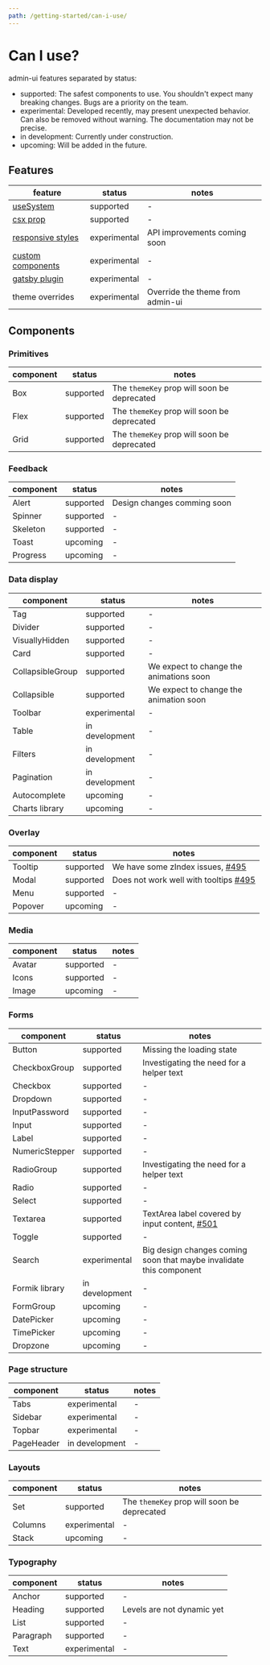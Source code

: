 ```yaml
---
path: /getting-started/can-i-use/
---
```


# Can I use?

admin-ui features separated by status:

- supported: The safest components to use. You shouldn't expect many breaking changes. Bugs are a priority on the team.
- experimental: Developed recently, may present unexpected behavior. Can also be removed without warning. The documentation may not be precise.
- in development: Currently under construction.
- upcoming: Will be added in the future.

## Features

| feature                                            | status       | notes                            |
| -------------------------------------------------- | ------------ | -------------------------------- |
| [useSystem](/hooks/use-system/)                    | supported    | -                                |
| [csx prop](/core-concepts/csx-prop/)               | supported    | -                                |
| [responsive styles](/theming/responsive-design/)   | experimental | API improvements coming soon     |
| [custom components](/theming/components/)          | experimental | -                                |
| [gatsby plugin](/packages/gatsby-plugin-admin-ui/) | experimental | -                                |
| theme overrides                                    | experimental | Override the theme from admin-ui |

## Components

### Primitives

| component | status    | notes                                       |
| --------- | --------- | ------------------------------------------- |
| Box       | supported | The `themeKey` prop will soon be deprecated |
| Flex      | supported | The `themeKey` prop will soon be deprecated |
| Grid      | supported | The `themeKey` prop will soon be deprecated |

### Feedback

| component | status    | notes                       |
| --------- | --------- | --------------------------- |
| Alert     | supported | Design changes comming soon |
| Spinner   | supported | -                           |
| Skeleton  | supported | -                           |
| Toast     | upcoming  | -                           |
| Progress  | upcoming  | -                           |

### Data display

| component        | status         | notes                                   |
| ---------------- | -------------- | --------------------------------------- |
| Tag              | supported      | -                                       |
| Divider          | supported      | -                                       |
| VisuallyHidden   | supported      | -                                       |
| Card             | supported      | -                                       |
| CollapsibleGroup | supported      | We expect to change the animations soon |
| Collapsible      | supported      | We expect to change the animation soon  |
| Toolbar          | experimental   | -                                       |
| Table            | in development | -                                       |
| Filters          | in development | -                                       |
| Pagination       | in development | -                                       |
| Autocomplete     | upcoming       | -                                       |
| Charts library   | upcoming       | -                                       |

### Overlay

| component | status    | notes                                                                            |
| --------- | --------- | -------------------------------------------------------------------------------- |
| Tooltip   | supported | We have some zIndex issues, [#495](https://github.com/vtex/onda/issues/495)      |
| Modal     | supported | Does not work well with tooltips [#495](https://github.com/vtex/onda/issues/495) |
| Menu      | supported | -                                                                                |
| Popover   | upcoming  | -                                                                                |

### Media

| component | status    | notes |
| --------- | --------- | ----- |
| Avatar    | supported | -     |
| Icons     | supported | -     |
| Image     | upcoming  | -     |

### Forms

| component      | status         | notes                                                                                    |
| -------------- | -------------- | ---------------------------------------------------------------------------------------- |
| Button         | supported      | Missing the loading state                                                                |
| CheckboxGroup  | supported      | Investigating the need for a helper text                                                 |
| Checkbox       | supported      | -                                                                                        |
| Dropdown       | supported      | -                                                                                        |
| InputPassword  | supported      | -                                                                                        |
| Input          | supported      | -                                                                                        |
| Label          | supported      | -                                                                                        |
| NumericStepper | supported      | -                                                                                        |
| RadioGroup     | supported      | Investigating the need for a helper text                                                 |
| Radio          | supported      | -                                                                                        |
| Select         | supported      | -                                                                                        |
| Textarea       | supported      | TextArea label covered by input content, [#501](https://github.com/vtex/onda/issues/501) |
| Toggle         | supported      | -                                                                                        |
| Search         | experimental   | Big design changes coming soon that maybe invalidate this component                      |
| Formik library | in development | -                                                                                        |
| FormGroup      | upcoming       | -                                                                                        |
| DatePicker     | upcoming       | -                                                                                        |
| TimePicker     | upcoming       | -                                                                                        |
| Dropzone       | upcoming       | -                                                                                        |

### Page structure

| component  | status         | notes |
| ---------- | -------------- | ----- |
| Tabs       | experimental   | -     |
| Sidebar    | experimental   | -     |
| Topbar     | experimental   | -     |
| PageHeader | in development | -     |

### Layouts

| component | status       | notes                                       |
| --------- | ------------ | ------------------------------------------- |
| Set       | supported    | The `themeKey` prop will soon be deprecated |
| Columns   | experimental | -                                           |
| Stack     | upcoming     | -                                           |

### Typography

| component | status       | notes                      |
| --------- | ------------ | -------------------------- |
| Anchor    | supported    | -                          |
| Heading   | supported    | Levels are not dynamic yet |
| List      | supported    | -                          |
| Paragraph | supported    | -                          |
| Text      | experimental | -                          |
